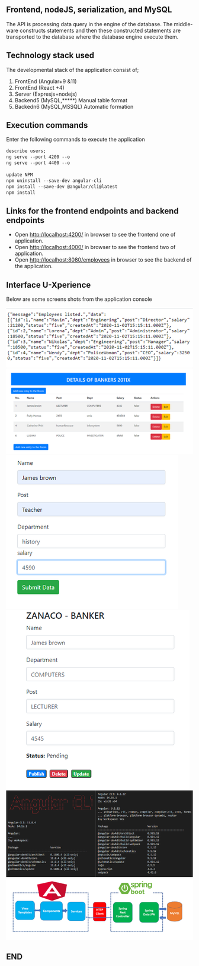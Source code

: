 ##  Frontend, nodeJS, serialization, and MySQL

The API is processing data query in the engine of the database. The middle-ware constructs statements and then these constructed statements are transported to the database where the database engine execute them. 

## Technology stack used

The developmental stack of the application consist of;

1. FrontEnd  (Angular+9 &11)
2. FrontEnd  (React +4)
3. Server    (Expresjs+nodejs)
4. Backend5  (MySQL,*****) Manual table format
5. Backedn6  (MySQL,MSSQL) Automatic formation

## Execution commands

Enter the following commands to execute the application

```
describe users;
ng serve --port 4200 --o
ng serve --port 4400 --o

update NPM 
npm uninstall --save-dev angular-cli
npm install --save-dev @angular/cli@latest
npm install
```

## Links for the frontend endpoints and backend endpoints

- Open [http://localhost:4200/](http://localhost:4200/employees) in browser to see the frontend one of application.
- Open [http://localhost:4000/](http://localhost:4200/employees) in browser to see the frontend two of application.
- Open [http://localhost:8080/employees](http://localhost:8080/employees) in browser to see the backend of the application.

## Interface U-Xperience

 Below are some screens shots from the application console

![Mut#1 ](https://github.com/LINOSNCHENA/NodeAPI--Serialization-Angular-or-ReactJS/blob/master/uxViews/page1.png)
![Mut#2 ](https://github.com/LINOSNCHENA/NodeAPI--Serialization-Angular-or-ReactJS/blob/master/uxViews/page2.png)
![Mut#3 ](https://github.com/LINOSNCHENA/NodeAPI--Serialization-Angular-or-ReactJS/blob/master/uxViews/page3.png)
![Mut#4 ](https://github.com/LINOSNCHENA/NodeAPI--Serialization-Angular-or-ReactJS/blob/master/uxViews/page4.png)
![Mut#5 ](https://github.com/LINOSNCHENA/NodeAPI--Serialization-Angular-or-ReactJS/blob/master/uxViews/page5.png)
![Mut#6 ](https://github.com/LINOSNCHENA/NodeAPI--Serialization-Angular-or-ReactJS/blob/master/uxViews/page6.png)

## END